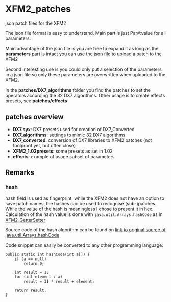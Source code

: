 # XFM2_patches
json patch files for the XFM2

The json file format is easy to understand.
Main part is just Par#:value for all parameters.

Main advantage of the json file is you are free to expand it as long as the **parameters** part is intact you can use the json file to upload a patch to the XFM2

Second interesting use is you could only put a selection of the  parameters in a json file so only these parameters are overwritten when uploaded to the XFM2. 

In the **patches/DX7_algorithms** folder you find the patches to set the operators according the 32 DX7 algorithms.
Other usage is to create effects presets, see **patches/effects**

## patches overview

- **DX7.syx**: DX7 presets used for creation of DX7_Converted
- **DX7_algorithms**:  settings to mimic 32 DX7 algorithms
- **DX7_converted**: conversion of DX7 libraries to XFM2 patches (not foolproof yet, but often close)
- **XFM2_1.02presets**: some presets as set in 1.02
- **effects**: example of usage subset of parameters 


## Remarks

### hash
hash field is used as fingerprint, while the XFM2 does not have an option to save patch names, the hashes can be used to recognise (sub-)patches. While the value of the hash is meaningless I chose to present it in hex. Calculation of the hash value is done with `java.util.Arrays.hashCode` as in [XFM2_GetterSetter](https://github.com/xerhard/XFM2_GetterSetter)

Source code of the hash algorithm can be found on [link to original source of java.util.Arrays.hashCode](https://hg.openjdk.java.net/jdk8/jdk8/jdk/file/tip/src/share/classes/java/util/Arrays.java#l3869)

Code snippet can easily be converted to any other programming language:

    public static int hashCode(int a[]) {
        if (a == null)
            return 0;

        int result = 1;
        for (int element : a)
            result = 31 * result + element;

        return result;
    }
